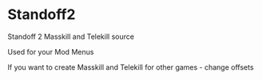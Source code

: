 # Standoff2
Standoff 2 Masskill and Telekill source


Used for your Mod Menus

If you want to create Masskill and Telekill for other games - change offsets
